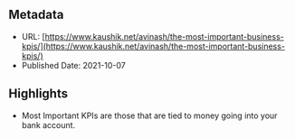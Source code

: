 ## Metadata
* URL: [https://www.kaushik.net/avinash/the-most-important-business-kpis/](https://www.kaushik.net/avinash/the-most-important-business-kpis/)
* Published Date: 2021-10-07

## Highlights
* Most Important KPIs are those that are tied to money going into your bank account.